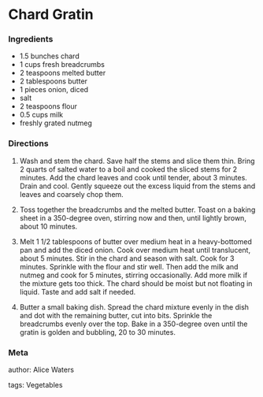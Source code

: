 # Chard Gratin

### Ingredients
 * 1.5 bunches chard
 * 1 cups fresh breadcrumbs
 * 2 teaspoons melted butter
 * 2 tablespoons butter
 * 1 pieces onion, diced
 * salt
 * 2 teaspoons flour
 * 0.5 cups milk
 * freshly grated nutmeg

### Directions

1. Wash and stem the chard. Save half the stems and slice them thin. Bring 2 quarts of salted water to a boil and cooked the sliced stems for 2 minutes. Add the chard leaves and cook until tender, about 3 minutes. Drain and cool. Gently squeeze out the excess liquid from the stems and leaves and coarsely chop them.

2. Toss together the breadcrumbs and the melted butter. Toast on a baking sheet in a 350-degree oven, stirring now and then, until lightly brown, about 10 minutes.

3. Melt 1 1/2 tablespoons of butter over medium heat in a heavy-bottomed pan and add the diced onion. Cook over medium heat until translucent, about 5 minutes. Stir in the chard and season with salt. Cook for 3 minutes. Sprinkle with the flour and stir well. Then add the milk and nutmeg and cook for 5 minutes, stirring occasionally. Add more milk if the mixture gets too thick. The chard should be moist but not floating in liquid. Taste and add salt if needed.

4. Butter a small baking dish. Spread the chard mixture evenly in the dish and dot with the remaining butter, cut into bits. Sprinkle the breadcrumbs evenly over the top. Bake in a 350-degree oven until the gratin is golden and bubbling, 20 to 30 minutes.

### Meta
author: Alice Waters

tags: Vegetables

